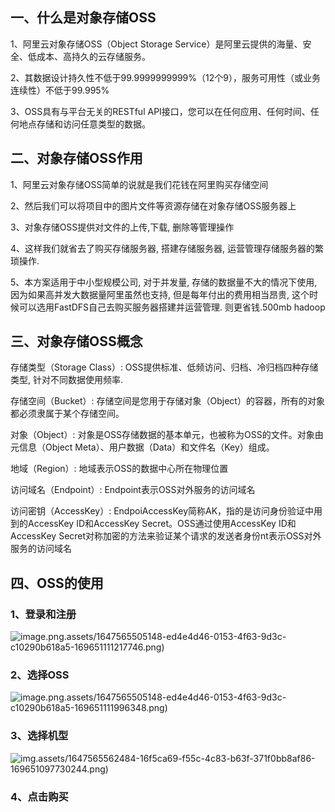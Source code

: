 ## 一、什么是对象存储OSS

1、阿里云对象存储OSS（Object Storage Service）是阿里云提供的海量、安全、低成本、高持久的云存储服务。

2、其数据设计持久性不低于99.9999999999%（12个9），服务可用性（或业务连续性）不低于99.995%

3、OSS具有与平台无关的RESTful API接口，您可以在任何应用、任何时间、任何地点存储和访问任意类型的数据。

## 二、对象存储OSS作用

1、阿里云对象存储OSS简单的说就是我们花钱在阿里购买存储空间

2、然后我们可以将项目中的图片文件等资源存储在对象存储OSS服务器上

3、对象存储OSS提供对文件的上传,下载, 删除等管理操作

4、这样我们就省去了购买存储服务器, 搭建存储服务器, 运营管理存储服务器的繁琐操作.

5、本方案适用于中小型规模公司, 对于并发量, 存储的数据量不大的情况下使用, 因为如果高并发大数据量阿里虽然也支持, 但是每年付出的费用相当昂贵, 这个时候可以选用FastDFS自己去购买服务器搭建并运营管理. 则更省钱.500mb  hadoop

## 三、对象存储OSS概念

存储类型（Storage Class）: 	OSS提供标准、低频访问、归档、冷归档四种存储类型, 针对不同数据使用频率.

存储空间（Bucket）: 	存储空间是您用于存储对象（Object）的容器，所有的对象都必须隶属于某个存储空间。

对象（Object）: 	对象是OSS存储数据的基本单元，也被称为OSS的文件。对象由元信息（Object Meta）、用户数据（Data）和文件名（Key）组成。

地域（Region）:	地域表示OSS的数据中心所在物理位置

访问域名（Endpoint）:	Endpoint表示OSS对外服务的访问域名

访问密钥（AccessKey）:	EndpoiAccessKey简称AK，指的是访问身份验证中用到的AccessKey ID和AccessKey Secret。OSS通过使用AccessKey ID和AccessKey Secret对称加密的方法来验证某个请求的发送者身份nt表示OSS对外服务的访问域名

## 四、OSS的使用

### 1、登录和注册

![image.png](09-OSS教程（saas).assets/1647565505148-ed4e4d46-0153-4f63-9d3c-c10290b618a5-169651111217746.png)



### 2、选择OSS

![image.png](09-OSS教程（saas).assets/1647565505148-ed4e4d46-0153-4f63-9d3c-c10290b618a5-169651111996348.png)

### 3、选择机型

![img](09-OSS教程（saas).assets/1647565562484-16f5ca69-f55c-4c83-b63f-371f0bb8af86-169651097730244.png)

### 4、点击购买